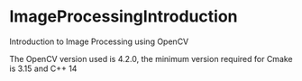 # ImageProcessingIntroduction

Introduction to Image Processing using OpenCV

The OpenCV version used is 4.2.0, the minimum version required for Cmake is 3.15 and C++ 14
